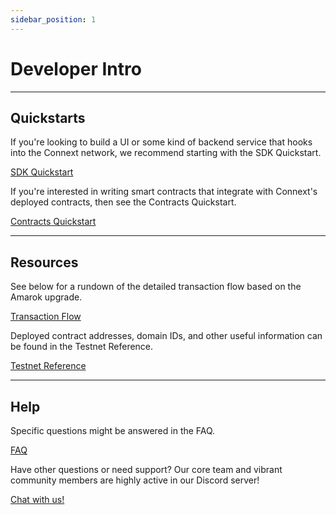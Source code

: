 ```yaml
---
sidebar_position: 1
---
```


# Developer Intro

---

## Quickstarts

If you're looking to build a UI or some kind of backend service that hooks into the Connext network, we recommend starting with the SDK Quickstart.

[SDK Quickstart](./sdk/sdk-quickstart)

If you're interested in writing smart contracts that integrate with Connext's deployed contracts, then see the Contracts Quickstart.

[Contracts Quickstart](./contracts/contracts-quickstart)

---
## Resources

See below for a rundown of the detailed transaction flow based on the Amarok upgrade.

[Transaction Flow](../basics/howitworks.md)

Deployed contract addresses, domain IDs, and other useful information can be found in the Testnet Reference.

[Testnet Reference](./testing-against-testnet.md)

---
## Help

Specific questions might be answered in the FAQ.

[FAQ](./faq.md)

Have other questions or need support? Our core team and vibrant community members are highly active in our Discord server!

[Chat with us!](https://chat.connext.network)
